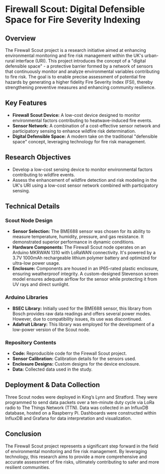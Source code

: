 # Firewall Scout: Digital Defensible Space for Fire Severity Indexing

## Overview
The Firewall Scout project is a research initiative aimed at enhancing environmental monitoring and fire risk management within the UK's urban-rural interface (URI). This project introduces the concept of a "digital defensible space" - a protective barrier formed by a network of sensors that continuously monitor and analyze environmental variables contributing to fire risk. The goal is to enable precise assessment of potential fire hazards by generating a higher fidelity Fire Severity Index (FSI), thereby strengthening preventive measures and enhancing community resilience.

## Key Features
- **Firewall Scout Device:** A low-cost device designed to monitor environmental factors contributing to heatwave-induced fire events.
- **Sensor Network:** A combination of a cost-effective sensor network and participatory sensing to enhance wildfire risk determination.
- **Digital Defensible Space:** A modern take on the traditional "defensible space" concept, leveraging technology for fire risk management.

## Research Objectives
- Develop a low-cost sensing device to monitor environmental factors contributing to wildfire events.
- Assess the enhancement of wildfire detection and risk modeling in the UK's URI using a low-cost sensor network combined with participatory sensing.

## Technical Details

### Scout Node Design
- **Sensor Selection:** The BME688 sensor was chosen for its ability to measure temperature, humidity, pressure, and gas resistance. It demonstrated superior performance in dynamic conditions.
- **Hardware Components:** The Firewall Scout node operates on an Arduino MKRWAN 1310 with LoRaWAN connectivity. It's powered by a 3.7V 1000mAh rechargeable lithium polymer battery and optimized for ultra-low power usage.
- **Enclosure:** Components are housed in an IP65-rated plastic enclosure, ensuring weatherproof integrity. A custom-designed Stevenson screen model ensures adequate airflow for the sensor while protecting it from UV rays and direct sunlight.

### Arduino Libraries
- **BSEC Library:** Initially used for the BME688 sensor, this library from Bosch provides raw data readings and offers several power modes. However, due to compatibility issues, its use was discontinued.
- **Adafruit Library:** This library was employed for the development of a low-power version of the Scout node.

### Repository Contents
- **Code:** Reproducible code for the Firewall Scout project.
- **Sensor Calibration:** Calibration details for the sensors used.
- **Enclosure Designs:** Custom designs for the device enclosure.
- **Data:** Collected data used in the study.

## Deployment & Data Collection
Three Scout nodes were deployed in King’s Lynn and Stratford. They were programmed to send data packets over a ten-minute duty cycle via LoRa radio to The Things Network (TTN). Data was collected in an InfluxDB database, hosted on a Raspberry Pi. Dashboards were constructed within InfluxDB and Grafana for data interpretation and visualization.

## Conclusion
The Firewall Scout project represents a significant step forward in the field of environmental monitoring and fire risk management. By leveraging technology, this research aims to provide a more comprehensive and accurate assessment of fire risks, ultimately contributing to safer and more resilient communities.
